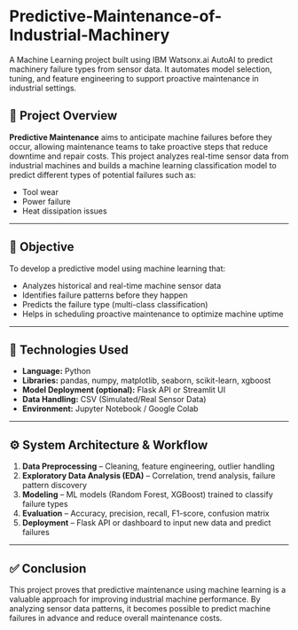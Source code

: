# Predictive-Maintenance-of-Industrial-Machinery
A Machine Learning project built using IBM Watsonx.ai AutoAI to predict machinery failure types from sensor data. It automates model selection, tuning, and feature engineering to support proactive maintenance in industrial settings.

## 📝 Project Overview

**Predictive Maintenance** aims to anticipate machine failures before they occur, allowing maintenance teams to take proactive steps that reduce downtime and repair costs. This project analyzes real-time sensor data from industrial machines and builds a machine learning classification model to predict different types of potential failures such as:

- Tool wear
- Power failure
- Heat dissipation issues

---

## 🎯 Objective

To develop a predictive model using machine learning that:
- Analyzes historical and real-time machine sensor data
- Identifies failure patterns before they happen
- Predicts the failure type (multi-class classification)
- Helps in scheduling proactive maintenance to optimize machine uptime

---

## 🧰 Technologies Used

- **Language:** Python  
- **Libraries:** pandas, numpy, matplotlib, seaborn, scikit-learn, xgboost  
- **Model Deployment (optional):** Flask API or Streamlit UI  
- **Data Handling:** CSV (Simulated/Real Sensor Data)  
- **Environment:** Jupyter Notebook / Google Colab

---

## ⚙️ System Architecture & Workflow

1. **Data Preprocessing** – Cleaning, feature engineering, outlier handling  
2. **Exploratory Data Analysis (EDA)** – Correlation, trend analysis, failure pattern discovery  
3. **Modeling** – ML models (Random Forest, XGBoost) trained to classify failure types  
4. **Evaluation** – Accuracy, precision, recall, F1-score, confusion matrix  
5. **Deployment** – Flask API or dashboard to input new data and predict failures  

---
## ✅ Conclusion

This project proves that predictive maintenance using machine learning is a valuable approach for improving industrial machine performance. By analyzing sensor data patterns, it becomes possible to predict machine failures in advance and reduce overall maintenance costs.


